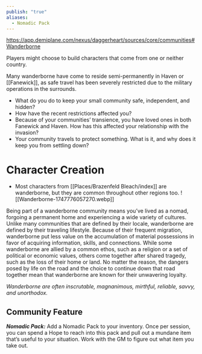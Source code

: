 ```yaml
---
publish: "true"
aliases:
  - Nomadic Pack
---
```

https://app.demiplane.com/nexus/daggerheart/sources/core/communities#Wanderborne

Players might choose to build characters that come from one or neither country.

Many wanderborne have come to reside semi-permanently in Haven or [[Fanewick]], as safe travel has been severely restricted due to the military operations in the surrounds.

- What do you do to keep your small community safe, independent, and hidden?
- How have the recent restrictions affected you?
- Because of your communities’ transience, you have loved ones in both Fanewick and Haven. How has this affected your relationship with the invasion?
- Your community travels to protect something. What is it, and why does it keep you from settling down?
# Character Creation
- Most characters from [[Places/Brazenfeld Bleach/index]] are wanderborne, but they are common throughout other regions too.
![[Wanderborne-1747776057270.webp]]

Being part of a wanderborne community means you’ve lived as a nomad, forgoing a permanent home and experiencing a wide variety of cultures. Unlike many communities that are defined by their locale, wanderborne are defined by their traveling lifestyle. Because of their frequent migration, wanderborne put less value on the accumulation of material possessions in favor of acquiring information, skills, and connections. While some wanderborne are allied by a common ethos, such as a religion or a set of political or economic values, others come together after shared tragedy, such as the loss of their home or land. No matter the reason, the dangers posed by life on the road and the choice to continue down that road together mean that wanderborne are known for their unwavering loyalty.

*Wanderborne are often inscrutable, magnanimous, mirthful, reliable, savvy, and unorthodox.*

## Community Feature

***Nomadic Pack:*** Add a Nomadic Pack to your inventory. Once per session, you can spend a Hope to reach into this pack and pull out a mundane item that’s useful to your situation. Work with the GM to figure out what item you take out.
